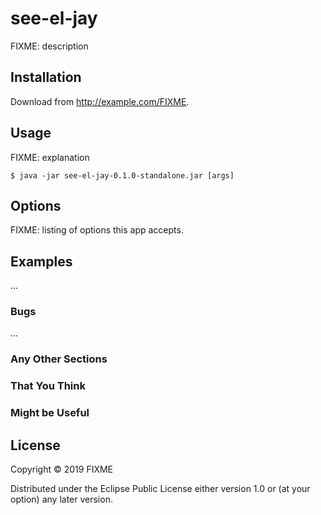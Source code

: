 # see-el-jay

FIXME: description

## Installation

Download from http://example.com/FIXME.

## Usage

FIXME: explanation

    $ java -jar see-el-jay-0.1.0-standalone.jar [args]

## Options

FIXME: listing of options this app accepts.

## Examples

...

### Bugs

...

### Any Other Sections
### That You Think
### Might be Useful

## License

Copyright © 2019 FIXME

Distributed under the Eclipse Public License either version 1.0 or (at
your option) any later version.
